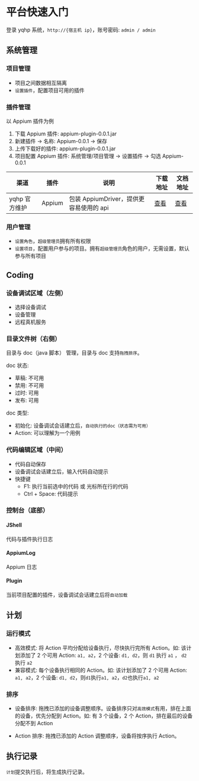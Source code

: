 # 平台快速入门

登录 yqhp 系统，`http://{宿主机 ip}`，账号密码: `admin / admin`

## 系统管理

### 项目管理

- 项目之间数据相互隔离
- `设置插件`，配置项目可用的插件

### 插件管理

以 Appium 插件为例

1. 下载 Appium 插件: appium-plugin-0.0.1.jar
2. 新建插件 -> 名称: Appium-0.0.1 -> 保存
3. 上传下载好的插件: appium-plugin-0.0.1.jar
4. 项目配置 Appium 插件: 系统管理/项目管理 -> 设置插件 -> 勾选 Appium-0.0.1

| 渠道          | 插件   | 说明                                    | 下载地址                                      | 文档地址                                                            |
| ------------- | ------ | --------------------------------------- | --------------------------------------------- | ------------------------------------------------------------------- |
| yqhp 官方维护 | Appium | 包装 AppiumDriver，提供更容易使用的 api | [查看](https://github.com/yqhp/yqhp/releases) | [查看](https://github.com/yqhp/yqhp/tree/main/agent/plugins/appium) |

### 用户管理

- `设置角色`，`超级管理员`拥有所有权限
- `设置项目`，配置用户参与的项目。拥有`超级管理员`角色的用户，无需设置，默认参与所有项目

## Coding

### 设备调试区域（左侧）

- 选择设备调试
- 设备管理
- 远程真机服务

### 目录文件树（右侧）

目录与 doc（java 脚本） 管理，目录与 doc 支持`拖拽排序`。

doc 状态:

- 草稿: 不可用
- 禁用: 不可用
- 过时: 可用
- 发布: 可用

doc 类型:

- 初始化: 设备调试会话建立后，`自动执行的doc（状态需为可用）`
- Action: 可以理解为一个用例

### 代码编辑区域（中间）

- 代码自动保存
- 设备调试会话建立后，输入代码自动提示
- 快捷键
  - F1: 执行当前选中的代码 或 光标所在行的代码
  - Ctrl + Space: 代码提示

### 控制台（底部）

#### JShell

代码与插件执行日志

#### AppiumLog

Appium 日志

#### Plugin

当前项目配置的插件，设备调试会话建立后将`自动加载`

## 计划

### 运行模式

- 高效模式: 将 Action 平均分配给设备执行，尽快执行完所有 Action。如: 该计划添加了 2 个可用 Action: `a1, a2`，2 个设备: `d1, d2`，则 `d1` 执行 `a1` ， `d2` 执行 `a2`
- 兼容模式: 每个设备执行相同的 Action。如: 该计划添加了 2 个可用 Action: `a1, a2`，2 个设备: `d1, d2`，则`d1`执行`a1, a2`，`d2`也执行`a1, a2`

### 排序

- 设备排序: 拖拽已添加的设备调整顺序。设备排序只对`高效模式`有用，排在上面的设备，优先分配到 Action。如: 有 3 个设备，2 个 Action，排在最后的设备分配不到 Action

- Action 排序: 拖拽已添加的 Action 调整顺序，设备将按序执行 Action。

## 执行记录

`计划`提交执行后，将生成执行记录。
